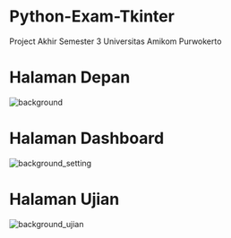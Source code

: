 # Python-Exam-Tkinter
Project Akhir Semester 3 Universitas Amikom Purwokerto

# Halaman Depan
![background](https://user-images.githubusercontent.com/42708989/222752350-2d360b5d-bc91-4b16-9b04-529f65ee0034.png)

# Halaman Dashboard
![background_setting](https://user-images.githubusercontent.com/42708989/222752539-159fbdb4-a6b4-4b7a-8871-135dd33e70cb.png)

# Halaman Ujian
![background_ujian](https://user-images.githubusercontent.com/42708989/222752661-86c9ded6-4518-4b10-9ba7-7d0b2a688ec8.png)
